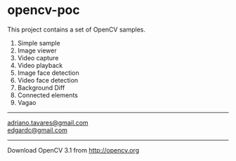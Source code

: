 # opencv-poc

This project contains a set of OpenCV samples.

1. Simple sample
2. Image viewer
3. Video capture
4. Video playback
5. Image face detection
6. Video face detection
7. Background Diff
8. Connected elements
9. Vagao 

---
adriano.tavares@gmail.com
</br>
edgardc@gmail.com

---

Download OpenCV 3.1 from http://opencv.org